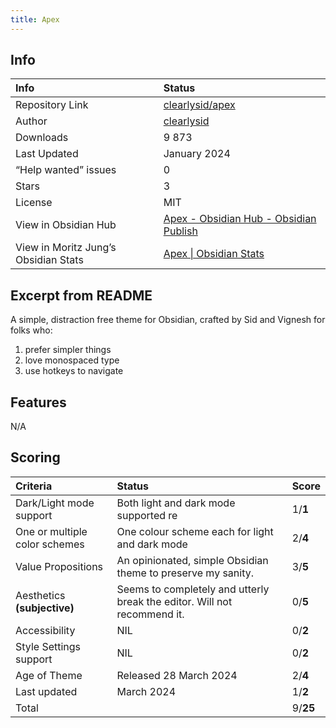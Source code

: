 ```yaml
---
title: Apex
---
```


## Info
| Info | Status |
| :---- | :---- |
| Repository Link | [clearlysid/apex](https://github.com/clearlysid/apex)  |
| Author | [clearlysid](https://github.com/clearlysid)  |
| Downloads | 9 873 |
| Last Updated | January 2024 |
| “Help wanted” issues | 0 |
| Stars | 3 |
| License | MIT |
| View in Obsidian Hub | [Apex \- Obsidian Hub \- Obsidian Publish](https://publish.obsidian.md/hub/02+-+Community+Expansions/02.05+All+Community+Expansions/Themes/Apex)  |
| View in Moritz Jung’s Obsidian Stats | [Apex \| Obsidian Stats](https://www.moritzjung.dev/obsidian-stats/themes/apex/)  |

## Excerpt from README
A simple, distraction free theme for Obsidian, crafted by Sid and Vignesh for folks who:

1. prefer simpler things  
2. love monospaced type  
3. use hotkeys to navigate

## Features
N/A

## Scoring
| Criteria | Status | Score |
| :---- | :---- | :---- |
| Dark/Light mode support | Both light and dark mode supported re | 1/**1** |
| One or multiple color schemes | One colour scheme each for light and dark mode | 2/**4** |
| Value Propositions | An opinionated, simple Obsidian theme to preserve my sanity. | 3/**5** |
| Aesthetics **(subjective)** | Seems to completely and utterly break the editor. Will not recommend it. | 0/**5** |
| Accessibility | NIL | 0/**2** |
| Style Settings support | NIL | 0/**2** |
| Age of Theme | Released 28 March 2024 | 2/**4** |
| Last updated | March 2024 | 1/**2** |
| Total |  | 9/**25** |